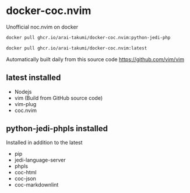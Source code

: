 # docker-coc.nvim

Unofficial noc.nvim on docker

``` bash
docker pull ghcr.io/arai-takumi/docker-coc.nvim:python-jedi-php

docker pull ghcr.io/arai-takumi/docker-coc.nvim:latest
```

Automatically built daily from this source code
https://github.com/vim/vim

## latest installed

* Nodejs
* vim (Build from GitHub source code)
* vim-plug 
* coc.nvim

##  python-jedi-phpls installed

Installed in addition to the latest

* pip
* jedi-language-server
* phpls
* coc-html
* coc-json
* coc-markdownlint
